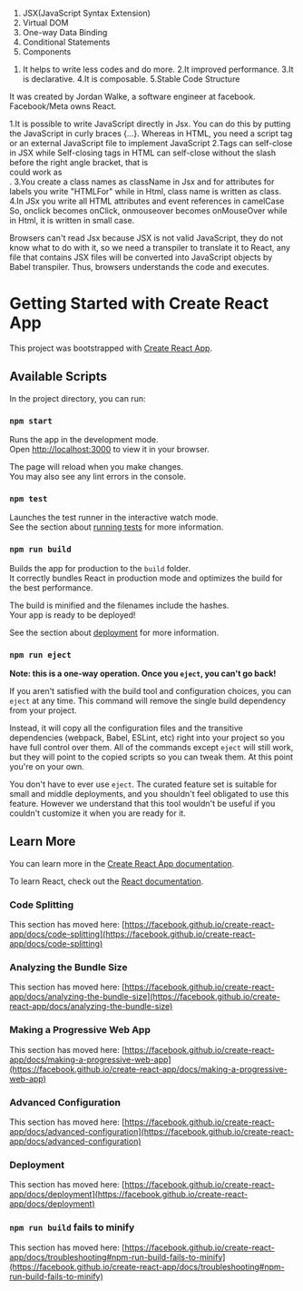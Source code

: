 <!-- 2.List five significant features of React -->

1. JSX(JavaScript Syntax Extension)
2. Virtual DOM
3. One-way Data Binding
4. Conditional Statements
5. Components

<!--3. List five major advantages of React
 -->
1. It helps to write less codes and do more.
2.It improved performance.
3.It is declarative.
4.It is composable.
5.Stable Code Structure 

<!-- 4.What is the name of the Software Engineer that created React? Also, which company owns React? -->

It was created by Jordan Walke, a software engineer at facebook. Facebook/Meta owns React.

<!--5-- What is the notable difference between Html and Jsx? Give atleast 3 of them -->

1.It is possible to write JavaScript directly in Jsx. You can do this by putting the JavaScript in curly braces {...}. Whereas in HTML, you need a script tag or an external JavaScript file to implement JavaScript
2.Tags can self-close in JSX while Self-closing tags in HTML can self-close without the slash before the right angle bracket, that is <br /> could work as <br>.
3.You create a class names as className in Jsx and for attributes for labels you write "HTMLFor" while in Html, class name is written as class.
4.In JSx you write all HTML attributes and event references in camelCase So, onclick becomes onClick, onmouseover becomes onMouseOver while in Html, it is written in small case.

<!--6-- Why can't browsers read JSX -->
Browsers can't read Jsx because JSX is not valid JavaScript, they do not know what to do with it, so we need a transpiler to translate it to React, any file that contains JSX files will be converted into JavaScript objects by Babel transpiler. Thus, browsers understands the code and executes.

























# Getting Started with Create React App

This project was bootstrapped with [Create React App](https://github.com/facebook/create-react-app).

## Available Scripts

In the project directory, you can run:

### `npm start`

Runs the app in the development mode.\
Open [http://localhost:3000](http://localhost:3000) to view it in your browser.

The page will reload when you make changes.\
You may also see any lint errors in the console.

### `npm test`

Launches the test runner in the interactive watch mode.\
See the section about [running tests](https://facebook.github.io/create-react-app/docs/running-tests) for more information.

### `npm run build`

Builds the app for production to the `build` folder.\
It correctly bundles React in production mode and optimizes the build for the best performance.

The build is minified and the filenames include the hashes.\
Your app is ready to be deployed!

See the section about [deployment](https://facebook.github.io/create-react-app/docs/deployment) for more information.

### `npm run eject`

**Note: this is a one-way operation. Once you `eject`, you can't go back!**

If you aren't satisfied with the build tool and configuration choices, you can `eject` at any time. This command will remove the single build dependency from your project.

Instead, it will copy all the configuration files and the transitive dependencies (webpack, Babel, ESLint, etc) right into your project so you have full control over them. All of the commands except `eject` will still work, but they will point to the copied scripts so you can tweak them. At this point you're on your own.

You don't have to ever use `eject`. The curated feature set is suitable for small and middle deployments, and you shouldn't feel obligated to use this feature. However we understand that this tool wouldn't be useful if you couldn't customize it when you are ready for it.

## Learn More

You can learn more in the [Create React App documentation](https://facebook.github.io/create-react-app/docs/getting-started).

To learn React, check out the [React documentation](https://reactjs.org/).

### Code Splitting

This section has moved here: [https://facebook.github.io/create-react-app/docs/code-splitting](https://facebook.github.io/create-react-app/docs/code-splitting)

### Analyzing the Bundle Size

This section has moved here: [https://facebook.github.io/create-react-app/docs/analyzing-the-bundle-size](https://facebook.github.io/create-react-app/docs/analyzing-the-bundle-size)

### Making a Progressive Web App

This section has moved here: [https://facebook.github.io/create-react-app/docs/making-a-progressive-web-app](https://facebook.github.io/create-react-app/docs/making-a-progressive-web-app)

### Advanced Configuration

This section has moved here: [https://facebook.github.io/create-react-app/docs/advanced-configuration](https://facebook.github.io/create-react-app/docs/advanced-configuration)

### Deployment

This section has moved here: [https://facebook.github.io/create-react-app/docs/deployment](https://facebook.github.io/create-react-app/docs/deployment)

### `npm run build` fails to minify

This section has moved here: [https://facebook.github.io/create-react-app/docs/troubleshooting#npm-run-build-fails-to-minify](https://facebook.github.io/create-react-app/docs/troubleshooting#npm-run-build-fails-to-minify)
